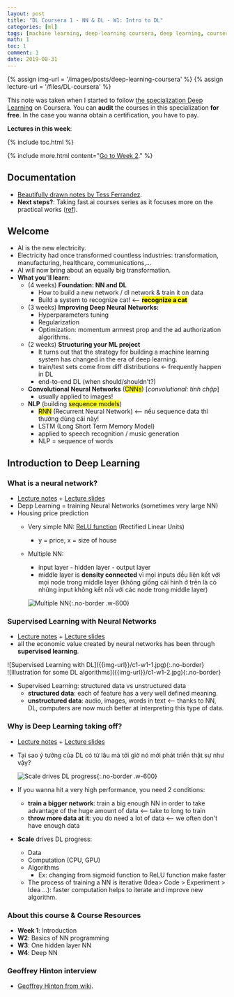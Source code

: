 ```yaml
---
layout: post
title: "DL Coursera 1 - NN & DL - W1: Intro to DL"
categories: [ml]
tags: [machine learning, deep-learning coursera, deep learning, coursera]
math: 1
toc: 1
comment: 1
date: 2019-08-31
---
```


{% assign img-url = '/images/posts/deep-learning-coursera' %}
{% assign lecture-url = '/files/DL-coursera' %}

This note was taken when I started to follow [the specialization Deep Learning](https://www.coursera.org/specializations/deep-learning) on Coursera. You can **audit** the courses in this specialization **for free**. In the case you wanna obtain a certification, you have to pay.

**Lectures in this week**: 

{% include toc.html %}

{% include more.html content="[Go to Week 2](/deep-learning-coursera-1-2)." %}

## Documentation

- [Beautifully drawn notes by Tess Ferrandez]({{lecture-url}}/picture-note-dl-coursera-tess.pdf "Drawn notes by Tess").
- **Next steps?**: Taking fast.ai courses series as it focuses more on the practical works ([ref](https://github.com/mbadry1/DeepLearning.ai-Summary)).  

## Welcome

- AI is the new electricity.
- Electricity had once transformed countless industries: transformation, manufacturing, healthcare, communications,...
- AI will now bring about an equally big transformation.
- **What you'll learn**:
  - (4 weeks) **Foundation: NN and DL**
    - How to build a new network / dl network & train it on data
    - Build a system to recognize cat! <-- **<mark>recognize a cat</mark>**
  - (3 weeks) **Improving Deep Neural Networks:**
    - Hyperparameters tuning
    - Regularization
    - Optimization: momentum armrest prop and the ad authorization algorithms.
  - (2 weeks) **Structuring your ML project**
    - It turns out that the strategy for building a machine learning system has changed in the era of deep learning.
    - train/test sets come from diff distributions <- frequently happen in DL
    - end-to-end DL (when should/shouldn't?)
  - **Convolutional Neural Networks** (<mark>CNNs</mark>) [*convolutional: tính chập*]
    - usually applied to images!
  - **NLP** (building <mark>sequence models</mark>)
    - <mark>RNN</mark> (Recurrent Neural Network) <-- nếu sequence data thì thường dùng cái này!
    - LSTM (Long Short Term Memory Model)
    - applied to speech recognition / music generation
    - NLP = sequence of words

## Introduction to Deep Learning

### What is a neural network?

- [Lecture notes]({{lecture-url}}/course-1/w1_What_is_Neural_Network_note.pdf) + [Lecture slides]({{lecture-url}}/course-1/w1_What_is_Neural_Network_ppt.pdf)
- Depp Learning = training Neural Networks (sometimes very large NN)
- Housing price prediction
  - Very simple NN: [ReLU function](https://en.wikipedia.org/wiki/Rectifier_(neural_networks)) (Rectified Linear Units)
    - y = price, x = size of house
  - Multiple NN:
    - input layer - hidden layer - output layer
    - middle layer is **density connected** vì mọi inputs đều liên kết với mọi node trong middle layer (không giống cái hình ở trên là có những input không kết nối với các node trong middle layer)
    
    ![Multiple NN]({{img-url}}/multiple-nn-housing-price.jpg){:.no-border .w-600}

### Supervised Learning with Neural Networks

- [Lecture notes]({{lecture-url}}/course-1/w1_Supervised_Learning_for_Neural_Network_note.pdf) + [Lecture slides]({{lecture-url}}/course-1/w1_Supervised_Learning_for_Neural_Network_ppt.pdf)
- all the economic value created by neural networks has been through **supervised learning**.

<div class="row d-flex" markdown="1">
<div class="col s12 l5" markdown="1">
![Supervised Learning with DL]({{img-url}}/c1-w1-1.jpg){:.no-border}
</div>
<div class="col s12 l7" markdown="1">
![Illustration for some DL algorithms]({{img-url}}/c1-w1-2.jpg){:.no-border}
</div>
</div>

- Supervised Learning: structured data vs unstructured data
  - **structured data**: each of feature has a very well defined meaning.
  - **unstructured data**: audio, images, words in text <-- thanks to NN, DL, computers are now much better at interpreting this type of data.

### Why is Deep Learning taking off?

- [Lecture notes]({{lecture-url}}/course-1/w1_Why_is_Deep_Learning_Taking_Off_note.pdf) + [Lecture slides]({{lecture-url}}/course-1/w1_Why_is_Deep_Learning_Taking_Off_ppt.pdf)
- Tại sao ý tưởng của DL có từ lâu mà tới giờ nó mới phát triển thật sự như vậy?

  ![Scale drives DL progress]({{img-url}}/c1-w1-2.jpg){:.no-border .w-600}

- If you wanna hit a very high performance, you need 2 conditions:
  - **train a bigger network**: train a big enough NN in order to take advantage of the huge amount of data <-- take to long to train
  - **throw more data at it**: you do need a lot of data <-- we often don't have enough data
- **Scale** drives DL progress:
  - Data
  - Computation (CPU, GPU)
  - Algorithms
    - Ex: changing from sigmoid function to ReLU function make faster
  - The process of training a NN is iterative (Idea> Code > Experiment > Idea ...): faster computation helps to iterate and improve new algorithm.

### About this course & Course Resources

- **Week 1**: Introduction
- **W2**: Basics of NN programming
- **W3**: One hidden layer NN
- **W4**: Deep NN

### Geoffrey Hinton interview

- [Geoffrey Hinton from wiki](https://en.wikipedia.org/wiki/Geoffrey_Hinton).


